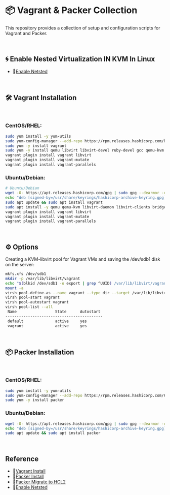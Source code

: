 # 📦 Vagrant & Packer Collection
This repository provides a collection of setup and configuration scripts for Vagrant and Packer.

<br/>

## 🌀 Enable Nested Virtualization IN KVM In Linux
- 🔗[Enable Netsted](https://ostechnix.com/how-to-enable-nested-virtualization-in-kvm-in-linux/)

<br/>

## 🛠 Vagrant Installation

<br/>

### CentOS/RHEL:
```bash
sudo yum install -y yum-utils
sudo yum-config-manager --add-repo https://rpm.releases.hashicorp.com/RHEL/hashicorp.repo
sudo yum -y install vagrant
sudo yum -y install qemu libvirt libvirt-devel ruby-devel gcc qemu-kvm libguestfs-tools
vagrant plugin install vagrant libvirt
vagrant plugin install vagrant-mutate
vagrant plugin install vagrant-parallels
```

### Ubuntu/Debian:
```bash
# Ubuntu/Debian
wget -O- https://apt.releases.hashicorp.com/gpg | sudo gpg --dearmor -o /usr/share/keyrings/hashicorp-archive-keyring.gpg
echo "deb [signed-by=/usr/share/keyrings/hashicorp-archive-keyring.gpg] https://apt.releases.hashicorp.com $(lsb_release -cs) main" | sudo tee /etc/apt/sources.list.d/hashicorp.list
sudo apt update && sudo apt install vagrant
sudo apt install -y qemu qemu-kvm libvirt-daemon libvirt-clients bridge-utils virt-manager
vagrant plugin install vagrant libvirt
vagrant plugin install vagrant-mutate
vagrant plugin install vagrant-parallels
```

<br/>

## ⚙️ Options
Creating a KVM-libvirt pool for Vagrant VMs and saving the /dev/sdb1 disk on the server:
```bash
mkfs.xfs /dev/sdb1
mkdir -p /var/lib/libvirt/vagrant
echo "$(blkid /dev/sdb1 -o export | grep ^UUID) /var/lib/libvirt/vagrant xfs default 0 0" >> /etc/fstab
mount -a
virsh pool-define-as --name vagrant --type dir --target /var/lib/libvirt/vagrant
virsh pool-start vagrant
virsh pool-autostart vagrant
virsh pool-list --all
 Name                 State      Autostart
-------------------------------------------
 default              active     yes
 vagrant              active     yes
```

<br/>

## 📦 Packer Installation

<br/>

### CentOS/RHEL:
```bash
sudo yum install -y yum-utils
sudo yum-config-manager --add-repo https://rpm.releases.hashicorp.com/RHEL/hashicorp.repo
sudo yum -y install packer
```

### Ubuntu/Debian:
```bash
wget -O- https://apt.releases.hashicorp.com/gpg | sudo gpg --dearmor -o /usr/share/keyrings/hashicorp-archive-keyring.gpg
echo "deb [signed-by=/usr/share/keyrings/hashicorp-archive-keyring.gpg] https://apt.releases.hashicorp.com $(lsb_release -cs) main" | sudo tee /etc/apt/sources.list.d/hashicorp.list
sudo apt update && sudo apt install packer
```

<br/>

## Reference
- 🔗[Vagrant Install](https://developer.hashicorp.com/vagrant/downloads?product_intent=vagrant)
- 🔗[Packer Install](https://developer.hashicorp.com/packer/downloads)
- 🔗[Packer Migrate to HCL2](https://developer.hashicorp.com/packer/tutorials/configuration-language/hcl2-upgrade)
- 🔗[Enable Netsted](https://ostechnix.com/how-to-enable-nested-virtualization-in-kvm-in-linux/)

